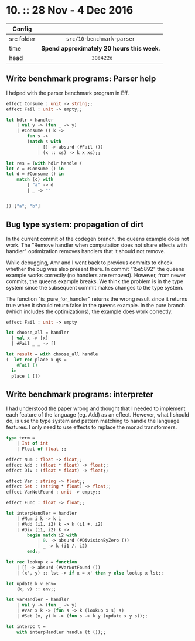 # 10. :: 28 Nov - 4 Dec 2016
| Config        |          |
| ------------- |:--------:|
| src folder    | `src/10-benchmark-parser` |
| time          | **Spend approximately 20 hours this week.**      |
| head          | `	30e422e`      |

## Write benchmark programs: Parser help
I helped with the parser benchmark program in Eff.

```ocaml
effect Consume : unit -> string;;
effect Fail : unit -> empty;;

let hdlr = handler
    | val y -> (fun _ -> y)
    | #Consume () k ->
        fun s ->
        (match s with
            | [] -> absurd (#Fail ())
            | (x :: xs) -> k x xs);;

let res = (with hdlr handle (
let c = #Consume () in
let d = #Consume () in
    match (c) with
        | "a" -> d
        | _ -> ""


)) ["a"; "b"]
```

## Bug type system: propagation of dirt
In the current commit of the codegen branch, the queens example does not work. The "Remove handler when computation does not share effects with handler" optimization removes handlers that it should not remove.

While debugging, Amr and I went back to previous commits to check whether the bug was also present there. In commit "15e5892" the queens example works correctly (no handlers are removed). However, from newer commits, the queens example breaks. We think the problem is in the type system since the subsequent commit makes changes to the type system.

The function "is_pure_for_handler" returns the wrong result since it returns true when it should return false in the queens example. In the pure branch (which includes the optimizations), the example does work correctly.

```ocaml
effect Fail : unit -> empty

let choose_all = handler
  | val x -> [x]
  | #Fail _ _ -> []

let result = with choose_all handle
(  let rec place x qs =
    #Fail ()
  in
  place 1 [])
```

## Write benchmark programs: interpreter
I had understood the paper wrong and thought that I needed to implement each feature of the language (eg. Add) as an effect.
However, what I should do, is use the type system and pattern matching to handle the language features. I only need to use effects to replace the monad transformers.

```ocaml
type term =
    | Int of int
    | Float of float ;;

effect Num : float -> float;;
effect Add : (float * float) -> float;;
effect Div : (float * float) -> float;;

effect Var : string -> float;;
effect Set : (string * float) -> float;;
effect VarNotFound : unit -> empty;;

effect Func : float -> float;;

let interpHandler = handler
    | #Num i k -> k i
    | #Add (i1, i2) k -> k (i1 +. i2)
    | #Div (i1, i2) k ->
        begin match i2 with
            | 0. -> absurd (#DivisionByZero ())
            | _ -> k (i1 /. i2)
        end;;

let rec lookup x = function
    | [] -> absurd (#VarNotFound ())
    | (x', y) :: lst -> if x = x' then y else lookup x lst;;

let update k v env=
    (k, v) :: env;;

let varHandler = handler
    | val y -> (fun _ -> y)
    | #Var x k -> (fun s -> k (lookup x s) s)
    | #Set (x, y) k -> (fun s -> k y (update x y s));;

let interpC t =
    with interpHandler handle (t ());;
```
